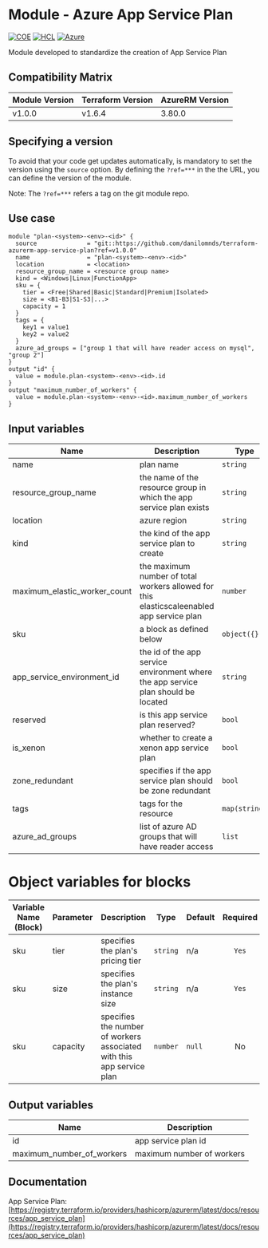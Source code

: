 # Module - Azure App Service Plan
[![COE](https://img.shields.io/badge/Created%20By-CCoE-blue)]()
[![HCL](https://img.shields.io/badge/language-HCL-blueviolet)](https://www.terraform.io/)
[![Azure](https://img.shields.io/badge/provider-Azure-blue)](https://registry.terraform.io/providers/hashicorp/azurerm/latest)

Module developed to standardize the creation of App Service Plan

## Compatibility Matrix

| Module Version | Terraform Version | AzureRM Version |
|----------------|-------------------| --------------- |
| v1.0.0         | v1.6.4            | 3.80.0          |

## Specifying a version

To avoid that your code get updates automatically, is mandatory to set the version using the `source` option. 
By defining the `?ref=***` in the the URL, you can define the version of the module.

Note: The `?ref=***` refers a tag on the git module repo.

## Use case
```hcl
module "plan-<system>-<env>-<id>" {
  source              = "git::https://github.com/danilomnds/terraform-azurerm-app-service-plan?ref=v1.0.0"
  name                = "plan-<system>-<env>-<id>"
  location            = <location>
  resource_group_name = <resource group name>
  kind = <Windows|Linux|FunctionApp>
  sku = {
    tier = <Free|Shared|Basic|Standard|Premium|Isolated>
    size = <B1-B3|S1-S3|...>
    capacity = 1
  }
  tags = {
    key1 = value1
    key2 = value2
  }
  azure_ad_groups = ["group 1 that will have reader access on mysql", "group 2"]
}
output "id" {
  value = module.plan-<system>-<env>-<id>.id
}
output "maximum_number_of_workers" {
  value = module.plan-<system>-<env>-<id>.maximum_number_of_workers
}
```

## Input variables

| Name | Description | Type | Default | Required |
|------|-------------|------|---------|:--------:|
| name | plan name | `string` | n/a | `Yes` |
| resource_group_name | the name of the resource group in which the app service plan exists | `string` | n/a | `Yes` |
| location | azure region | `string` | n/a | `Yes` |
| kind | the kind of the app service plan to create | `string` | n/a | `Yes` |
| maximum_elastic_worker_count | the maximum number of total workers allowed for this elasticscaleenabled app service plan | `number` | `null` | No |
| sku | a block as defined below | `object({})` | n/a | No |
| app_service_environment_id | the id of the app service environment where the app service plan should be located | `string` | n/a | No |
| reserved | is this app service plan reserved?  | `bool` | `false` | No |
| is_xenon | whether to create a xenon app service plan | `bool` | n/a | No |
| zone_redundant | specifies if the app service plan should be zone redundant | `bool` | n/a | No |
| tags | tags for the resource | `map(string)` | `{}` | No |
| azure_ad_groups | list of azure AD groups that will have reader access  | `list` | `[]` | No |

# Object variables for blocks

| Variable Name (Block) | Parameter | Description | Type | Default | Required |
|-----------------------|-----------|-------------|------|---------|:--------:|
| sku | tier | specifies the plan's pricing tier | `string` | n/a | `Yes` |
| sku | size | specifies the plan's instance size | `string` | n/a | `Yes` |
| sku | capacity | specifies the number of workers associated with this app service plan | `number` | `null` | No |

  ## Output variables

| Name | Description |
|------|-------------|
| id | app service plan id |
| maximum_number_of_workers | maximum number of workers |

## Documentation
App Service Plan: <br>
[https://registry.terraform.io/providers/hashicorp/azurerm/latest/docs/resources/app_service_plan](https://registry.terraform.io/providers/hashicorp/azurerm/latest/docs/resources/app_service_plan)